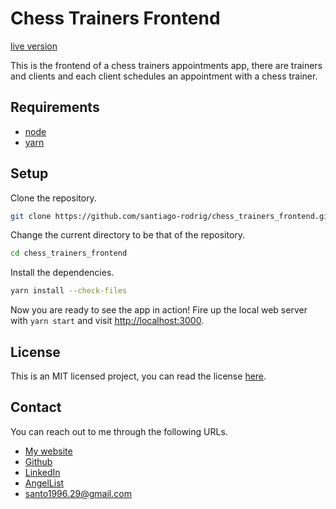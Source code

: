 # Chess Trainers Frontend

[live version](https://srodrig-chess-trainers-front.herokuapp.com/)

This is the frontend of a chess trainers appointments app,
there are trainers and clients and each client schedules
an appointment with a chess trainer.

## Requirements

- [node](https://nodejs.org/en/)
- [yarn](https://yarnpkg.com/getting-started)

## Setup

Clone the repository.

```zsh
git clone https://github.com/santiago-rodrig/chess_trainers_frontend.git
```

Change the current directory to be that of the repository.

```zsh
cd chess_trainers_frontend
```

Install the dependencies.

```zsh
yarn install --check-files
```

Now you are ready to see the app in action! Fire up the local web server
with `yarn start` and visit [http://localhost:3000](http://localhost:3000).

## License

This is an MIT licensed project, you can read the license [here](./LICENSE).

## Contact

You can reach out to me through the following URLs.

- [My website](https://santiagorodriguez.dev)
- [Github](https://github.com/santiago-rodrig)
- [LinkedIn](https://www.linkedin.com/in/santiago-andres-rodriguez-marquez/)
- [AngelList](https://angel.co/u/santiago-andres-rodriguez-marquez)
- [santo1996.29@gmail.com](mailto:santo1996.29@gmail.com)
